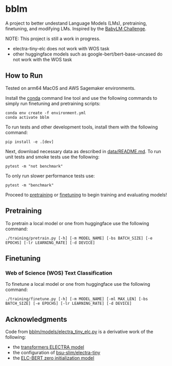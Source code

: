 # bblm
A project to better undestand Language Models (LMs), pretraining, finetuning, 
and modifying LMs. Inspired by the [BabyLM Challenge](https://babylm.github.io/index.html).

NOTE:
This project is still a work in progress.
- electra-tiny-elc does not work with WOS task
- other huggingface models such as google-bert/bert-base-uncased do not work with the WOS task

## How to Run
Tested on arm64 MacOS and AWS Sagemaker environments.

Install the [conda](https://anaconda.org/) command line tool and use the following commands to simply run finetuning and pretraining scripts:
```shell
conda env create -f environment.yml
conda activate bblm
```

To run tests and other development tools, install them with the following command:
```shell
pip install -e .[dev]
```

Next, download necessary data as described in [data/README.md](./data/README.md). To run
unit tests and smoke tests use the following:
```shell
pytest -m "not benchmark"
```
To only run slower performance tests use:
```shell
pytest -m "benchmark"
```

Proceed to [pretraining](#pretraining) or [finetuning](#finetuning) to begin training and evaluating models!


## Pretraining

To pretrain a local model or one from huggingface use the following command:
```shell
./training/pretrain.py [-h] [-m MODEL_NAME] [-bs BATCH_SIZE] [-e EPOCHS] [-lr LEARNING_RATE] [-d DEVICE]
```

## Finetuning
### Web of Science (WOS) Text Classification

To finetune a local model or one from huggingface use the following command:
```shell
./training/finetune.py [-h] [-m MODEL_NAME] [-ml MAX_LEN] [-bs BATCH_SIZE] [-e EPOCHS] [-lr LEARNING_RATE] [-d DEVICE]
```

## Acknowledgments
Code from [bblm/models/electra_tiny_elc.py](./bblm/models/electra_tiny_elc.py) is a derivative work of the following:
- the [transformers ELECTRA model](https://github.com/huggingface/transformers/blob/v4.51.3/src/transformers/models/electra/modeling_electra.py)
- the configuration of [bsu-slim/electra-tiny](https://huggingface.co/bsu-slim/electra-tiny)
- the [ELC-BERT zero initialization model](https://github.com/ltgoslo/elc-bert/blob/main/models/model_elc_bert_zero.py)
